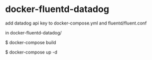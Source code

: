 # docker-fluentd-datadog

add datadog api key to docker-compose.yml and fluentd/fluent.conf

in docker-fluentd-datadog/

$ docker-compose build

$ docker-compose up -d



